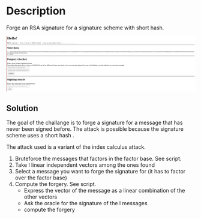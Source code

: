 # Description

Forge an RSA signature for a signature scheme with short hash.


![challenge description](challenge.png)

## Solution

The goal of the challange is to forge a signature for a message that has never been signed before. The attack is possible because the signature scheme uses a short hash .

The attack used is a variant of the index calculus attack.


1.  Bruteforce the messages that factors in the factor base. See script.
2.  Take l linear independent vectors among the ones found
3.  Select a message you want to forge the signature for (it has to factor over the factor base)
4.  Compute the forgery. See script.
    - Express the vector of the message as a linear combination of the other vectors
    - Ask the oracle for the signature of the l messages
    - compute the forgery
